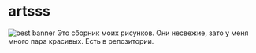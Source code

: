 # artsss
![best banner](photo_5355111451565611406_y.jpg")
Это сборник моих рисунков. Они несвежие, зато у меня много пара красивых. Есть в репозитории.

